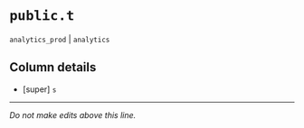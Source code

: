 # `public.t`
`analytics_prod` | `analytics`

## Column details
* [super]     `s`

-------------------------------------------------------------------------------
*Do not make edits above this line.*
